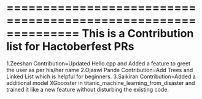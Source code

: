 ==============================================================
This is a Contribution list for Hactoberfest PRs
==============================================================

1.Zeeshan
    Contribution=Updated Hello.cpp and Added a feature to greet the user as per his/her name
2.Ojaswi Pande
    Contribution=Add Trees and Linked List which is helpful for beginners.
3.Saikiran
    Contribution=Added a additional model XGbooster in titanic_machine_learning_from_disaster and trained it like a new feature without disturbing the existing code.